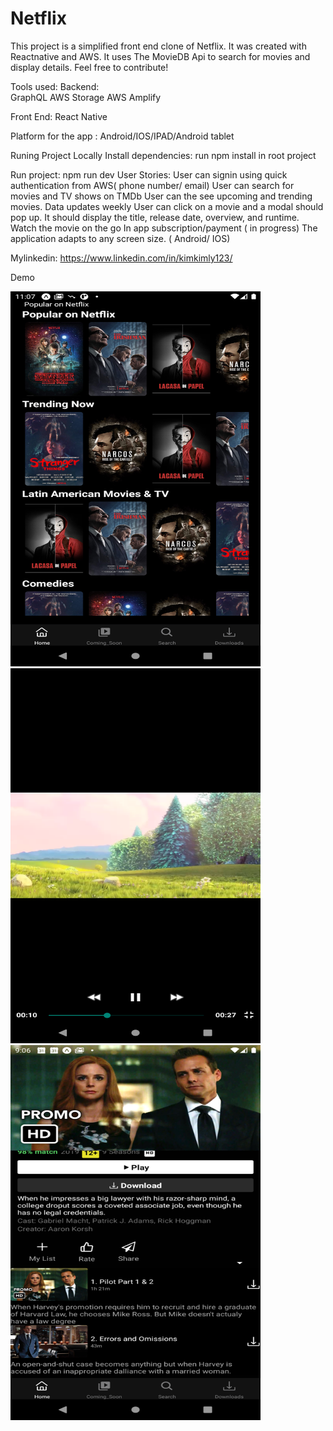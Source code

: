 # Netflix
This project is a simplified front end clone of Netflix. It was created with Reactnative and AWS. It uses The MovieDB Api to search for movies and display details. Feel free to contribute!

Tools used:
Backend:  
GraphQL
AWS Storage
AWS Amplify

Front End:
React Native

Platform for the app : 
Android/IOS/IPAD/Android tablet

Runing Project Locally
Install dependencies: run npm install in root project

Run project: npm run dev
User Stories:
User can signin using quick authentication from AWS( phone number/ email)
User can search for movies and TV shows on TMDb
User can the see upcoming and trending movies. Data updates weekly
User can click on a movie and a modal should pop up. It should display the title, release date, overview, and runtime.
Watch the movie on the go 
In app subscription/payment ( in progress) 
The application adapts to any screen size. ( Android/ IOS)

Mylinkedin: https://www.linkedin.com/in/kimkimly123/

Demo

<img src="https://github.com/selenalee123/Netflix/blob/main/assets/demo/Screenshot_1617116829.png?raw=true" width="400" height="600">
<img src="https://github.com/selenalee123/Netflix/blob/main/assets/demo/Screenshot_1617107541.png?raw=true" width="400" height="600">
<img src="https://github.com/selenalee123/Netflix/blob/main/assets/demo/Screenshot_1617023197.png?raw=true" width="400" height="600">





